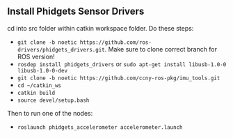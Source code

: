 ## Install Phidgets Sensor Drivers
cd into src folder within catkin workspace folder. Do these steps:  
- `git clone -b noetic https://github.com/ros-drivers/phidgets_drivers.git`. Make sure to clone correct branch for ROS version!
- `rosdep install phidgets_drivers` or `sudo apt-get install libusb-1.0-0 libusb-1.0-0-dev`
- `git clone -b noetic https://github.com/ccny-ros-pkg/imu_tools.git`
- `cd ~/catkin_ws`
- `catkin build`
- `source devel/setup.bash`
  
Then to run one of the nodes:
- `roslaunch phidgets_accelerometer accelerometer.launch`
